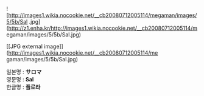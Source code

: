 ![http://images1.wikia.nocookie.net/__cb20080712005114/megaman/images/5/5b/Sal
.jpg](http://z1.enha.kr/http://images1.wikia.nocookie.net/__cb20080712005114/m
egaman/images/5/5b/Sal.jpg)

[[JPG external image]](http://images1.wikia.nocookie.net/__cb20080712005114/me
gaman/images/5/5b/Sal.jpg)

일본명 : **サロマ**  
영문명 : **Sal**  
한글명 : **플로라**

